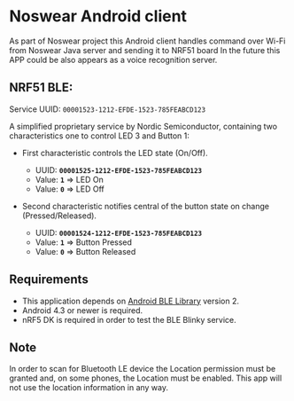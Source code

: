 # Noswear Android client

As part of Noswear project this Android client handles command over Wi-Fi from Noswear Java server and sending it to NRF51 board
In the future this APP could be also appears as a voice recognition server.

## NRF51 BLE:



Service UUID: `00001523-1212-EFDE-1523-785FEABCD123`

A simplified proprietary service by Nordic Semiconductor, containing two characteristics one to 
control LED 3 and Button 1:

- First characteristic controls the LED state (On/Off).
  - UUID: **`00001525-1212-EFDE-1523-785FEABCD123`**
  - Value: **`1`** => LED On
  - Value: **`0`** => LED Off

- Second characteristic notifies central of the button state on change (Pressed/Released).
  - UUID: **`00001524-1212-EFDE-1523-785FEABCD123`**
  - Value: **`1`** => Button Pressed
  - Value: **`0`** => Button Released

## Requirements

* This application depends on [Android BLE Library](https://github.com/NordicSemiconductor/Android-BLE-Library/) version 2.
* Android 4.3 or newer is required.
* nRF5 DK is required in order to test the BLE Blinky service.


## Note

In order to scan for Bluetooth LE device the Location permission must be granted and, on some phones, 
the Location must be enabled. This app will not use the location information in any way.